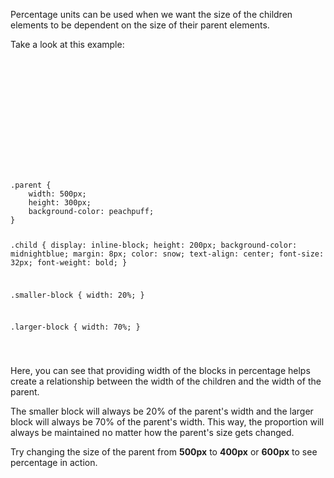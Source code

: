 Percentage units can be used when
we want the size of the children elements to be
dependent on the size of their parent elements.

Take a look at this example:

<codeblock language="css" type="lesson">
<code>
<panel language="html">
<div class="parent">
    <div class="child smaller-block">
    </div>
    <div class="child larger-block">
    </div>
</div>
</panel>
<panel language="css">
.parent {
    width: 500px;
    height: 300px;
    background-color: peachpuff;
}

.child {
    display: inline-block;
    height: 200px;
    background-color: midnightblue;
    margin: 8px;
    color: snow;
    text-align: center;
    font-size: 32px;
    font-weight: bold;
}

.smaller-block {
    width: 20%;
}

.larger-block {
    width: 70%;
}


</panel>
</code>
</codeblock>

Here, you can see that providing width of the
blocks in percentage helps create a relationship
between the width of the children and the width of
the parent.

The smaller block will always be 20% of the parent's width
and the larger block will always be 70% of the parent's width.
This way, the proportion will always be maintained no matter
how the parent's size gets changed.

Try changing the size of the parent
from **500px** to **400px** or **600px** to
see percentage in action.